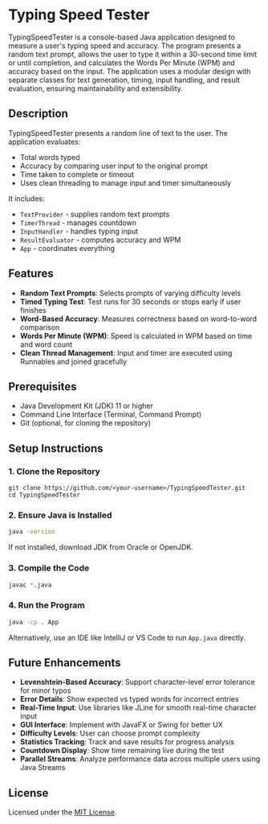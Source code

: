 # Typing Speed Tester

TypingSpeedTester is a console-based Java application designed to measure a user's typing speed and accuracy. The program presents a random text prompt, allows the user to type it within a 30-second time limit or until completion, and calculates the Words Per Minute (WPM) and accuracy based on the input. The application uses a modular design with separate classes for text generation, timing, input handling, and result evaluation, ensuring maintainability and extensibility.

## Description

TypingSpeedTester presents a random line of text to the user. The application evaluates:
- Total words typed
- Accuracy by comparing user input to the original prompt
- Time taken to complete or timeout
- Uses clean threading to manage input and timer simultaneously

It includes:
- `TextProvider` - supplies random text prompts
- `TimerThread` - manages countdown
- `InputHandler` - handles typing input
- `ResultEvaluator` - computes accuracy and WPM
- `App` - coordinates everything

## Features

- **Random Text Prompts**: Selects prompts of varying difficulty levels
- **Timed Typing Test**: Test runs for 30 seconds or stops early if user finishes
- **Word-Based Accuracy**: Measures correctness based on word-to-word comparison
- **Words Per Minute (WPM)**: Speed is calculated in WPM based on time and word count
- **Clean Thread Management**: Input and timer are executed using Runnables and joined gracefully

## Prerequisites

- Java Development Kit (JDK) 11 or higher
- Command Line Interface (Terminal, Command Prompt)
- Git (optional, for cloning the repository)

## Setup Instructions

### 1. Clone the Repository

```
git clone https://github.com/<your-username>/TypingSpeedTester.git
cd TypingSpeedTester
````

### 2. Ensure Java is Installed

```bash
java -version
```

If not installed, download JDK from Oracle or OpenJDK.

### 3. Compile the Code

```bash
javac *.java
```

### 4. Run the Program

```bash
java -cp . App
```

Alternatively, use an IDE like IntelliJ or VS Code to run `App.java` directly.

## Future Enhancements

* **Levenshtein-Based Accuracy**: Support character-level error tolerance for minor typos
* **Error Details**: Show expected vs typed words for incorrect entries
* **Real-Time Input**: Use libraries like JLine for smooth real-time character input
* **GUI Interface**: Implement with JavaFX or Swing for better UX
* **Difficulty Levels**: User can choose prompt complexity
* **Statistics Tracking**: Track and save results for progress analysis
* **Countdown Display**: Show time remaining live during the test
* **Parallel Streams**: Analyze performance data across multiple users using Java Streams

## License

Licensed under the [MIT License](LICENSE).



